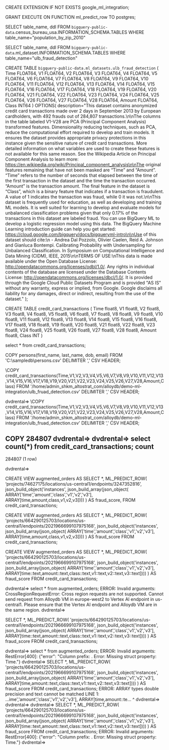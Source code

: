 CREATE EXTENSION IF NOT EXISTS google_ml_integration;

GRANT EXECUTE ON FUNCTION ml_predict_row TO postgres;




SELECT
 table_name, ddl
FROM
 `bigquery-public-data`.census_bureau_usa.INFORMATION_SCHEMA.TABLES
WHERE
 table_name="population_by_zip_2010"
 
 
SELECT
 table_name, ddl
FROM
 `bigquery-public-data`.ml_dataset.INFORMATION_SCHEMA.TABLES
WHERE
 table_name="ulb_fraud_detection"
 
 
 CREATE TABLE `bigquery-public-data.ml_datasets.ulb_fraud_detection`
(
  Time FLOAT64,
  V1 FLOAT64,
  V2 FLOAT64,
  V3 FLOAT64,
  V4 FLOAT64,
  V5 FLOAT64,
  V6 FLOAT64,
  V7 FLOAT64,
  V8 FLOAT64,
  V9 FLOAT64,
  V10 FLOAT64,
  V11 FLOAT64,
  V12 FLOAT64,
  V13 FLOAT64,
  V14 FLOAT64,
  V15 FLOAT64,
  V16 FLOAT64,
  V17 FLOAT64,
  V18 FLOAT64,
  V19 FLOAT64,
  V20 FLOAT64,
  V21 FLOAT64,
  V22 FLOAT64,
  V23 FLOAT64,
  V24 FLOAT64,
  V25 FLOAT64,
  V26 FLOAT64,
  V27 FLOAT64,
  V28 FLOAT64,
  Amount FLOAT64,
  Class INT64
)
OPTIONS(
  description="This dataset contains anonymized credit card transactions made over 2 days in September 2013 by European cardholders, with 492 frauds out of 284,807 transactions.\n\nThe columns in the table labeled V1-V28 are PCA (Principal Component Analysis) transformed features. Dimensionality reducing techniques, such as PCA, reduce the computational effort required to develop and train models. It ensures the dataset provides appropriate privacy protections in this instance given the sensitive nature of credit card transactions. More detailed information on what variables are used to create these features is not available for this same reason. See the Wikipedia Article on Principal Component Analysis to learn more: https://en.wikipedia.org/wiki/Principal_component_analysis\n\nThe original features remaining that have not been masked are “Time” and “Amount”. “Time” refers to the number of seconds that elapsed between the time of the first transaction in the dataset and the time the transaction occurred. “Amount” is the transaction amount. The final feature in the dataset is “Class”, which is a binary feature that indicates if a transaction is fraudulent. A value of 1 indicates the transaction was fraud, while 0 it was not.\n\nThis dataset is frequently used for education, as well as developing and training ML models. It is well suited for learning to develop and evaluate models for unbalanced classification problems given that only 0.17% of the transactions in this dataset are labeled fraud. You can use BigQuery ML to develop a logistic regression model using this data. The BigQuery Machine Learning introduction guide can help you get started: https://cloud.google.com/bigquery/docs/bigqueryml-intro\n\nUse of this dataset should cite:\n     - Andrea Dal Pozzolo, Olivier Caelen, Reid A. Johnson and Gianluca Bontempi. Calibrating Probability with Undersampling for Unbalanced Classification. In Symposium on Computational Intelligence and Data Mining (CIDM), IEEE, 2015\n\nTERMS OF USE:\nThis data is made available under the Open Database License: http://opendatacommons.org/licenses/odbl/1.0/. Any rights in individual contents of the database are licensed under the Database Contents License: http://opendatacommons.org/licenses/dbcl/1.0/. It is provided through the Google Cloud Public Datasets Program and is provided \"AS IS\" without any warranty, express or implied, from Google. Google disclaims all liability for any damages, direct or indirect, resulting from the use of the dataset."
);





CREATE TABLE credit_card_transactions
(
  Time float8,
  V1 float8,
  V2 float8,
  V3 float8,
  V4 float8,
  V5 float8,
  V6 float8,
  V7 float8,
  V8 float8,
  V9 float8,
  V10 float8,
  V11 float8,
  V12 float8,
  V13 float8,
  V14 float8,
  V15 float8,
  V16 float8,
  V17 float8,
  V18 float8,
  V19 float8,
  V20 float8,
  V21 float8,
  V22 float8,
  V23 float8,
  V24 float8,
  V25 float8,
  V26 float8,
  V27 float8,
  V28 float8,
  Amount float8,
  Class INT
)

select * from credit_card_transactions;


COPY persons(first_name, last_name, dob, email)
FROM 'C:\sampledb\persons.csv'
DELIMITER ','
CSV HEADER;


\COPY credit_card_transactions(Time,V1,V2,V3,V4,V5,V6,V7,V8,V9,V10,V11,V12,V13,V14,V15,V16,V17,V18,V19,V20,V21,V22,V23,V24,V25,V26,V27,V28,Amount,Class)
FROM '/home/admin_shkm_altostrat_com/alloydb/demo-ml-integration/ulb_fruad_detection.csv'
DELIMITER ','
CSV HEADER;



dvdrental=> \COPY credit_card_transactions(Time,V1,V2,V3,V4,V5,V6,V7,V8,V9,V10,V11,V12,V13,V14,V15,V16,V17,V18,V19,V20,V21,V22,V23,V24,V25,V26,V27,V28,Amount,Class)
FROM '/home/admin_shkm_altostrat_com/alloydb/demo-ml-integration/ulb_fruad_detection.csv'
DELIMITER ','
CSV HEADER;

COPY 284807
dvdrental=>
dvdrental=> select count(*) from credit_card_transactions;
 count
--------
 284807
(1 row)

dvdrental=>


CREATE VIEW augmented_orders AS
  SELECT *,
    ML_PREDICT_ROW(
      ‘projects/74627175/locations/us-central1/endpoints/3247352816’,
      json_build_object('instances',
 	    json_build_array(json_object(
              ARRAY['time','amount','class','v1','v2','v3'],
              ARRAY[time,amount,class,v1,v2,v3])))
    ) AS fraud_score,
  FROM
    credit_card_transactions;




CREATE VIEW augmented_orders AS
  SELECT *,
    ML_PREDICT_ROW(
      'projects/664290125703/locations/us-central1/endpoints/2021966699107975168',
      json_build_object('instances',
 	    json_build_array(json_object(
              ARRAY['time','amount','class','v1','v2','v3'],
              ARRAY[time,amount,class,v1,v2,v3])))
    ) AS fraud_score
  FROM
    credit_card_transactions;

CREATE VIEW augmented_orders AS
  SELECT *,
    ML_PREDICT_ROW(
      'projects/664290125703/locations/us-central1/endpoints/2021966699107975168',
      json_build_object('instances',
 	    json_build_array(json_object(
              ARRAY['time','amount','class','v1','v2','v3'],
              ARRAY[time::text,amount::text,class::text,v1::text,v2::text,v3::text])))
    ) AS fraud_score
  FROM
    credit_card_transactions;


dvdrental=> select * from augmented_orders;
ERROR:  Invalid arguments: CrossRegionRequestError: Cross region requests are not supported. Cannot send request from Alloydb VM in europe-west2 to Vertex AI endpoint in us-central1. Please ensure that the Vertex AI endpoint and Alloydb VM are in the same region.
dvdrental=>


SELECT *, ML_PREDICT_ROW( 'projects/664290125703/locations/us-central1/endpoints/2021966699107975168', json_build_object('instances', json_build_array(json_object( ARRAY['time','amount','class','v1','v2','v3'], ARRAY[time::text,amount::text,class::text,v1::text,v2::text,v3::text]))) ) AS fraud_score FROM credit_card_transactions;


dvdrental=> select * from augmented_orders;
ERROR:  Invalid arguments: RestError[400]: {"error": "Column prefix: . Error: Missing struct property: Time."}
dvdrental=> SELECT *, ML_PREDICT_ROW( 'projects/664290125703/locations/us-central1/endpoints/2021966699107975168', json_build_object('instances', json_build_array(json_object( ARRAY['time','amount','class','v1','v2','v3'], ARRAY[time,amount::text,class::text,v1::text,v2::text,v3::text]))) ) AS fraud_score FROM credit_card_transactions;
ERROR:  ARRAY types double precision and text cannot be matched
LINE 1: ...ime','amount','class','v1','v2','v3'], ARRAY[time,amount::te...
                                                             ^
dvdrental=>
dvdrental=>
dvdrental=> SELECT *, ML_PREDICT_ROW( 'projects/664290125703/locations/us-central1/endpoints/2021966699107975168', json_build_object('instances', json_build_array(json_object( ARRAY['time','amount','class','v1','v2','v3'], ARRAY[time::text,amount::text,class::text,v1::text,v2::text,v3::text]))) ) AS fraud_score FROM credit_card_transactions;
ERROR:  Invalid arguments: RestError[400]: {"error": "Column prefix: . Error: Missing struct property: Time."}
dvdrental=>




